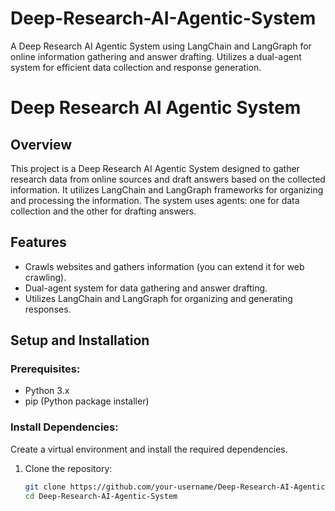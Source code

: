 # Deep-Research-AI-Agentic-System
A Deep Research AI Agentic System using LangChain and LangGraph for online information gathering and answer drafting. Utilizes a dual-agent system for efficient data collection and response generation.


# Deep Research AI Agentic System

## Overview
This project is a Deep Research AI Agentic System designed to gather research data from online sources and draft answers based on the collected information. It utilizes LangChain and LangGraph frameworks for organizing and processing the information. The system uses agents: one for data collection and the other for drafting answers.

## Features
- Crawls websites and gathers information (you can extend it for web crawling).
- Dual-agent system for data gathering and answer drafting.
- Utilizes LangChain and LangGraph for organizing and generating responses.

## Setup and Installation

### Prerequisites:
- Python 3.x
- pip (Python package installer)

### Install Dependencies:
Create a virtual environment and install the required dependencies.

1. Clone the repository:
   ```bash
   git clone https://github.com/your-username/Deep-Research-AI-Agentic-System.git
   cd Deep-Research-AI-Agentic-System
